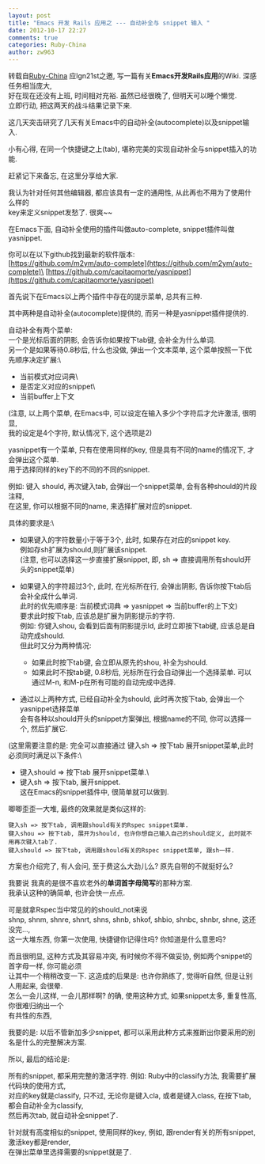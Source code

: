 ```yaml
---
layout: post
title: "Emacs 开发 Rails 应用之 --- 自动补全与 snippet 输入 "
date: 2012-10-17 22:27
comments: true
categories: Ruby-China
author: zw963
---
```

转载自[Ruby-China](http://ruby-china.org/topics/2046)
应lgn21st之邀, 写一篇有关**Emacs开发Rails应用**的Wiki. 深感任务相当庞大,
\
 好在现在还没有上班, 时间相对充裕. 虽然已经很晚了, 但明天可以睡个懒觉. \
 立即行动, 把这两天的战斗结果记录下来.

这几天突击研究了几天有关Emacs中的自动补全(autocomplete)以及snippet输入.

小有心得, 在同一个快捷键之上(tab),
堪称完美的实现自动补全与snippet插入的功能.

赶紧记下来备忘, 在这里分享给大家.

我认为针对任何其他编辑器, 都应该具有一定的通用性,
从此再也不用为了使用什么样的\
 key来定义snippet发愁了. 很爽\~\~

在Emacs下面, 自动补全使用的插件叫做auto-complete,
snippet插件叫做yasnippet.

你可以在以下github找到最新的软件版本:\
[https://github.com/m2ym/auto-complete](https://github.com/m2ym/auto-complete)\
[https://github.com/capitaomorte/yasnippet](https://github.com/capitaomorte/yasnippet)

首先说下在Emacs以上两个插件中存在的提示菜单, 总共有三种.

其中两种是自动补全(autocomplete)提供的, 而另一种是yasnippet插件提供的.

自动补全有两个菜单:\
 一个是光标后面的阴影, 会告诉你如果按下tab键, 会补全为什么单词.\
 另一个是如果等待0.8秒后, 什么也没做, 弹出一个文本菜单,
这个菜单按照一下优先顺序决定扩展:\
 - 当前模式对应词典\
 - 是否定义对应的snippet\
 - 当前buffer上下文

(注意, 以上两个菜单, 在Emacs中, 可以设定在输入多少个字符后才允许激活,
很明显,\
 我的设定是4个字符, 默认情况下, 这个选项是2)

yasnippet有一个菜单, 只有在使用同样的key, 但是具有不同的name的情况下,
才会弹出这个菜单.\
 用于选择同样的key下的不同的不同的snippet.

例如: 键入 should, 再次键入tab, 会弹出一个snippet菜单,
会有各种should的片段注释,\
 在这里, 你可以根据不同的name, 来选择扩展对应的snippet.

具体的要求是:\
 - 如果键入的字符数量小于等于3个, 此时, 如果存在对应的snippet key. \
 例如存sh扩展为should,则扩展该snippet. \
 (注意, 也可以选择这一步直接扩展snippet, 即, sh =\>
直接调用所有should开头的snippet菜单)

-   如果键入的字符超过3个, 此时, 在光标所在行, 会弹出阴影,
    告诉你按下tab后会补全成什么单词.\
     此时的优先顺序是: 当前模式词典 =\> yasnippet =\>
    当前buffer的上下文)\
     要求此时按下tab, 应该总是扩展为阴影提示的字符. \
     例如: 你键入shou, 会看到后面有阴影提示ld, 此时立即按下tab键,
    应该总是自动完成should.\
     但此时又分为两种情况:

    -   如果此时按下tab键, 会立即从原先的shou, 补全为should.
    -   如果此时不按tab键, 0.8秒后, 光标所在行会自动弹出一个选择菜单.
        可以通过M-n, 和M-p在所有可能的自动完成中选择.

-   通过以上两种方式, 已经自动补全为should, 此时再次按下tab,
    会弹出一个yasnippet选择菜单\
     会有各种以should开头的snippet方案弹出, 根据name的不同,
    你可以选择一个, 然后扩展它.

(这里需要注意的是: 完全可以直接通过 键入sh =\> 按下tab
展开snippet菜单,此时必须同时满足以下条件:\
 - 键入should =\> 按下tab 展开snippet菜单.\
 - 键入sh =\> 按下tab, 展开snippet.\
 这在Emacs的snippet插件中, 很简单就可以做到.

唧唧歪歪一大堆, 最终的效果就是类似这样的:

    键入sh => 按下tab, 调用跟should有关的Rspec snippet菜单.
    键入shou => 按下tab, 展开为should, 也许你想自己输入自己的should定义, 此时就不用再次键入tab了.
    键入should => 按下tab, 调用跟should有关的Rspec snippet菜单, 跟sh一样.

方案也介绍完了, 有人会问, 至于费这么大劲儿么? 原先自带的不就挺好么?

我要说 我真的是很不喜欢老外的**单词首字母简写**的那种方案.\
 我承认这种的确简单, 也许会快一点点.

可是就拿Rspec当中常见的的should\_not来说\
 shnp, shnm, shnre, shnrt, shns, shnb, shkof, shbio, shnbc, shnbr, shne,
这还没完...,\
 这一大堆东西, 你第一次使用, 快捷键你记得住吗? 你知道是什么意思吗?

而且很明显, 这种方式及其容易冲突, 有时候你不得不做妥协,
例如两个snippet的首字母一样, 你可能必须\
 让其中一个稍稍改变一下. 这造成的后果是: 也许你熟练了, 觉得听自然,
但是让别人用起来, 会很晕. \
 怎么一会儿这样, 一会儿那样啊? 的确, 使用这种方式, 如果snippet太多,
重复性高, 你很难归纳出一个\
 有共性的东西,

我要的是: 以后不管新加多少snippet,
都可以采用此种方式来推断出你要采用的别名是什么的完整解决方案.

所以, 最后的结论是:

所有的snippet, 都采用完整的激活字符. 例如: Ruby中的classify方法,
我需要扩展代码块的使用方式,\
 对应的key就是classify, 只不过, 无论你是键入cla, 或者是键入class,
在按下tab, 都会自动补全为classify,\
 然后再次tab, 就自动补全snippet了.

针对就有高度相似的snippet, 使用同样的key, 例如,
跟render有关的所有snippet, 激活key都是render, \
 在弹出菜单里选择需要的snippet就是了.
